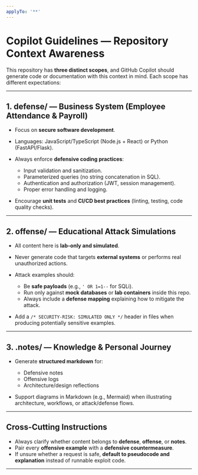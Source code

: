 ```yaml
---
applyTo: '**'
---
```

# Copilot Guidelines — Repository Context Awareness

This repository has **three distinct scopes**, and GitHub Copilot should generate code or documentation with this context in mind. Each scope has different expectations:

---

## 1. defense/ — Business System (Employee Attendance & Payroll)

* Focus on **secure software development**.
* Languages: JavaScript/TypeScript (Node.js + React) or Python (FastAPI/Flask).
* Always enforce **defensive coding practices**:

  * Input validation and sanitization.
  * Parameterized queries (no string concatenation in SQL).
  * Authentication and authorization (JWT, session management).
  * Proper error handling and logging.
* Encourage **unit tests** and **CI/CD best practices** (linting, testing, code quality checks).

---

## 2. offense/ — Educational Attack Simulations

* All content here is **lab-only and simulated**.
* Never generate code that targets **external systems** or performs real unauthorized actions.
* Attack examples should:

  * Be **safe payloads** (e.g., `' OR 1=1--` for SQLi).
  * Run only against **mock databases** or **lab containers** inside this repo.
  * Always include a **defense mapping** explaining how to mitigate the attack.
* Add a `/* SECURITY-RISK: SIMULATED ONLY */` header in files when producing potentially sensitive examples.

---

## 3. .notes/ — Knowledge & Personal Journey

* Generate **structured markdown** for:

  * Defensive notes
  * Offensive logs
  * Architecture/design reflections
* Support diagrams in Markdown (e.g., Mermaid) when illustrating architecture, workflows, or attack/defense flows.

---

## Cross-Cutting Instructions

* Always clarify whether content belongs to **defense**, **offense**, or **notes**.
* Pair every **offensive example** with a **defensive countermeasure**.
* If unsure whether a request is safe, **default to pseudocode and explanation** instead of runnable exploit code.

---


